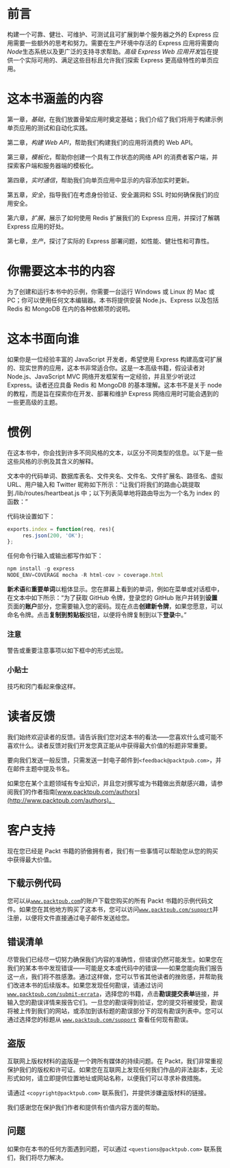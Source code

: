 # 前言

构建一个可靠、健壮、可维护、可测试且可扩展到单个服务器之外的 Express 应用需要一些额外的思考和努力。需要在生产环境中存活的 Express 应用将需要向*Node*生态系统以及更广泛的支持寻求帮助。*高级 Express Web 应用开发*旨在提供一个实际可用的、满足这些目标且允许我们探索 Express 更高级特性的单页应用。

# 这本书涵盖的内容

第一章，*基础*，在我们放置骨架应用时奠定基础；我们介绍了我们将用于构建示例单页应用的测试和自动化实践。

第二章，*构建 Web API*，帮助我们构建我们的应用将消费的 Web API。

第三章，*模板化*，帮助你创建一个具有工作状态的网络 API 的消费者客户端，并探索客户端和服务器端的模板化。

第四章，*实时通信*，帮助我们向单页应用中显示的内容添加实时更新。

第五章，*安全*，指导我们在考虑身份验证、安全漏洞和 SSL 时如何确保我们的应用安全。

第六章，*扩展*，展示了如何使用 Redis 扩展我们的 Express 应用，并探讨了解耦 Express 应用的好处。

第七章，*生产*，探讨了实际的 Express 部署问题，如性能、健壮性和可靠性。

# 你需要这本书的内容

为了创建和运行本书中的示例，你需要一台运行 Windows 或 Linux 的 Mac 或 PC；你可以使用任何文本编辑器。本书将提供安装 Node.js、Express 以及包括 Redis 和 MongoDB 在内的各种依赖项的说明。

# 这本书面向谁

如果你是一位经验丰富的 JavaScript 开发者，希望使用 Express 构建高度可扩展的、现实世界的应用，这本书非常适合你。这是一本高级书籍，假设读者对 Node.js、JavaScript MVC 网络开发框架有一定经验，并且至少听说过 Express。读者还应具备 Redis 和 MongoDB 的基本理解。这本书不是关于 node 的教程，而是旨在探索你在开发、部署和维护 Express 网络应用时可能会遇到的一些更高级的主题。

# 惯例

在这本书中，你会找到许多不同风格的文本，以区分不同类型的信息。以下是一些这些风格的示例及其含义的解释。

文本中的代码单词、数据库表名、文件夹名、文件名、文件扩展名、路径名、虚拟 URL、用户输入和 Twitter 昵称如下所示：“让我们将我们的路由心跳提取到./lib/routes/heartbeat.js 中；以下列表简单地将路由导出为一个名为 index 的函数：”

代码块设置如下：

```js
exports.index = function(req, res){
     res.json(200, 'OK');
};
```

任何命令行输入或输出都写作如下：

```js
npm install -g express
NODE_ENV=COVERAGE mocha -R html-cov > coverage.html

```

**新术语**和**重要单词**以粗体显示。您在屏幕上看到的单词，例如在菜单或对话框中，在文本中如下所示：“为了获取 GitHub 令牌，登录您的 GitHub 账户并转到**设置**页面的**账户**部分，您需要输入您的密码。现在点击**创建新令牌**，如果您愿意，可以命名令牌。点击**复制到剪贴板**按钮，以便将令牌复制到以下**登录**中。”

### 注意

警告或重要注意事项以如下框中的形式出现。

### 小贴士

技巧和窍门看起来像这样。

# 读者反馈

我们始终欢迎读者的反馈。请告诉我们您对这本书的看法——您喜欢什么或可能不喜欢什么。读者反馈对我们开发您真正能从中获得最大价值的标题非常重要。

要向我们发送一般反馈，只需发送一封电子邮件到`<feedback@packtpub.com>`，并在邮件主题中提及书名。

如果您在某个主题领域有专业知识，并且您对撰写或为书籍做出贡献感兴趣，请参阅我们的作者指南[www.packtpub.com/authors](http://www.packtpub.com/authors)。

# 客户支持

现在您已经是 Packt 书籍的骄傲拥有者，我们有一些事情可以帮助您从您的购买中获得最大价值。

## 下载示例代码

您可以从[`www.packtpub.com`](http://www.packtpub.com)的账户下载您购买的所有 Packt 书籍的示例代码文件。如果您在其他地方购买了这本书，您可以访问[`www.packtpub.com/support`](http://www.packtpub.com/support)并注册，以便将文件直接通过电子邮件发送给您。

## 错误清单

尽管我们已经尽一切努力确保我们内容的准确性，但错误仍然可能发生。如果您在我们的某本书中发现错误——可能是文本或代码中的错误——如果您能向我们报告这一点，我们将不胜感激。通过这样做，您可以节省其他读者的挫败感，并帮助我们改进本书的后续版本。如果您发现任何勘误，请通过访问 [`www.packtpub.com/submit-errata`](http://www.packtpub.com/submit-errata)，选择您的书籍，点击**勘误提交表单**链接，并输入您的勘误详情来报告它们。一旦您的勘误得到验证，您的提交将被接受，勘误将被上传到我们的网站，或添加到该标题的勘误部分下的现有勘误列表中。您可以通过选择您的标题从 [`www.packtpub.com/support`](http://www.packtpub.com/support) 查看任何现有勘误。

## 盗版

互联网上版权材料的盗版是一个跨所有媒体的持续问题。在 Packt，我们非常重视保护我们的版权和许可证。如果您在互联网上发现任何我们作品的非法副本，无论形式如何，请立即提供位置地址或网站名称，以便我们可以寻求补救措施。

请通过 `<copyright@packtpub.com>` 联系我们，并提供涉嫌盗版材料的链接。

我们感谢您在保护我们作者和提供有价值内容方面的帮助。

## 问题

如果你在本书的任何方面遇到问题，可以通过 `<questions@packtpub.com>` 联系我们，我们将尽力解决。
